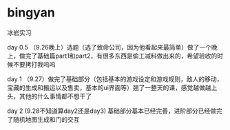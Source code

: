 # bingyan
冰岩实习

day 0.5 （9.26晚上）选题（选了致命公司，因为他看起来最简单）做了一个晚上，做完了基础篇part1和part2，有很多东西是偷工减料做出来的，希望验收的时候不要拷打我呜呜

day 1 （9.27）做完了基础部分（包括基本的游戏设定和游戏规则，敌人的移动，宝藏的生成和搬运以及售卖，基本的ui界面等）翘了一整天的课，感觉越做越上头，其他的什么事情都不想干了

day 2 (9.28不知道算day2还是day3) 基础部分基本已经完善，进阶部分已经做完了随机地图生成和门的交互
